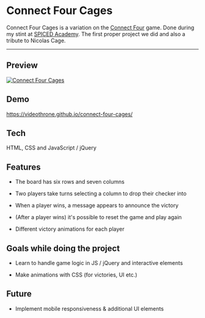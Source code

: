 # Connect Four Cages

Connect Four Cages is a variation on the [Connect Four](https://en.wikipedia.org/wiki/Connect_Four) game. Done during my stint at [SPICED Academy](https://www.spiced.academy/program/full-stack-web-development/). The first proper project we did and also a tribute to Nicolas Cage.

---

## Preview

[![Connect Four Cages](https://i.gyazo.com/1aac73f1468ed7563e7089631fabb476.gif)](https://videothrone.github.io/connect-four-cages/)

## Demo

https://videothrone.github.io/connect-four-cages/

## Tech

HTML, CSS and JavaScript / jQuery

## Features

-   The board has six rows and seven columns

-   Two players take turns selecting a column to drop their checker into

-   When a player wins, a message appears to announce the victory

-   (After a player wins) it's possible to reset the game and play again

-   Different victory animations for each player

## Goals while doing the project

-   Learn to handle game logic in JS / jQuery and interactive elements

-   Make animations with CSS (for victories, UI etc.)

## Future

-   Implement mobile responsiveness & additional UI elements
